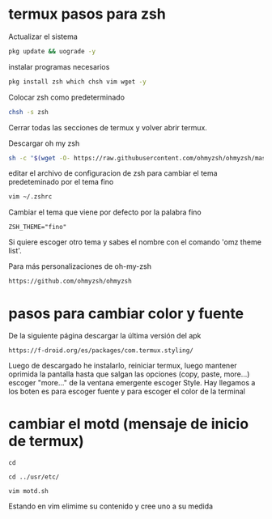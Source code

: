 # termux pasos para zsh

Actualizar el sistema
```bash
pkg update && uograde -y
```
instalar programas necesarios
```bash
pkg install zsh which chsh vim wget -y
```
Colocar zsh como predeterminado 
```bash
chsh -s zsh
```
Cerrar todas las secciones de termux y volver abrir termux. 

Descargar oh my zsh
```bash
sh -c "$(wget -O- https://raw.githubusercontent.com/ohmyzsh/ohmyzsh/master/tools/install.sh)"
```
editar el archivo de configuracion de zsh para cambiar el tema predeteminado por el tema fino
```bash
vim ~/.zshrc
```
Cambiar el tema que viene por defecto por la  palabra fino  
```
ZSH_THEME="fino"
```
Si quiere escoger otro tema y sabes el nombre con  el comando 'omz theme list'.

Para más personalizaciones de oh-my-zsh
```
https://github.com/ohmyzsh/ohmyzsh
```

# pasos para cambiar color y fuente

De la siguiente página descargar la última versión del apk

```
https://f-droid.org/es/packages/com.termux.styling/
```

Luego de descargado he instalarlo, reiniciar termux, luego mantener oprimida la pantalla hasta que salgan las opciones (copy, paste, more...) escoger "more..." de la ventana emergente escoger Style. Hay llegamos a los boten es para escoger fuente y para escoger el color de la terminal

# cambiar el motd (mensaje de inicio de termux) 

```
cd

cd ../usr/etc/

vim motd.sh
```

Estando en vim elimime su contenido y cree uno a su medida